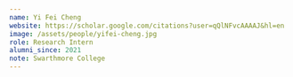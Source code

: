 ```yaml
---
name: Yi Fei Cheng
website: https://scholar.google.com/citations?user=qQlNFvcAAAAJ&hl=en
image: /assets/people/yifei-cheng.jpg
role: Research Intern
alumni_since: 2021
note: Swarthmore College
---
```

